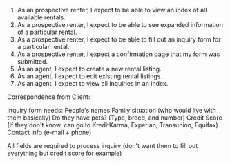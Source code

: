 1. As an prospective renter, I expect to be able to view an index of all available rentals.
2. As a prospective renter, I expect to be able to see expanded information of a particular rental.
3. As a prospective renter, I expect to be able to fill out an inquiry form for a particular rental.
4. As a prospective renter, I expect a confirmation page that my form was submitted.
5. As an agent, I expect to create a new rental listing.
6. As an agent, I expect to edit existing rental listings.
7. As an agent, I expect to view all inquiries in an index.

Correspondence from Client:

Inquiry form needs:
People's names
Family situation (who would live with them basically)
Do they have pets? (Type, breed, and number)
Credit Score (If they don't know, can go to KreditKarma, Experian, Transunion, Equifax)
Contact info (e-mail + phone)

All fields are required to process inquiry (don't want them to fill out everything but credit score for example)
